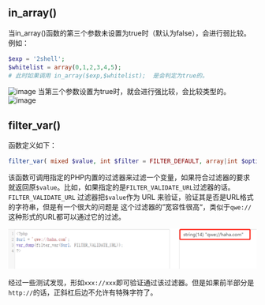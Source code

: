 ## in_array()

  当in_array()函数的第三个参数未设置为true时（默认为false），会进行弱比较。例如：
  ```php
  $exp = '2shell';
  $whitelist = array(0,1,2,3,4,5);
  # 此时如果调用 in_array($exp,$whitelist);  是会判定为true的。
  ```
![image](https://user-images.githubusercontent.com/68197734/129846107-c447613c-8855-467f-96f9-e2aefe680a89.png)
当第三个参数设置为true时，就会进行强比较，会比较类型的。
![image](https://user-images.githubusercontent.com/68197734/129846050-646c8355-e63b-491b-8944-144eb6056ab4.png)

## filter_var()

函数定义如下：

```php
filter_var( mixed $value, int $filter = FILTER_DEFAULT, array|int $options = 0) : mixed
```

该函数可调用指定的PHP内置的过滤器来过滤一个变量，如果符合过滤器的要求就返回原`$value`。比如，如果指定的是`FILTER_VALIDATE_URL`过滤器的话。`FILTER_VALIDATE_URL` 过滤器把`$value`作为 URL 来验证，验证其是否是URL格式的字符串，但是有一个很大的问题是  这个过滤器的”宽容性很高“，类似于`qwe://`这种形式的URL都可以通过它的过滤。

![image-20210818171622790](可能被绕过的函数.assets/image-20210818171622790.png)

经过一些测试发现，形如`xxx://xxx`即可验证通过该过滤器。但是如果前半部分是`http://`的话，正斜杠后边不允许有特殊字符了。
